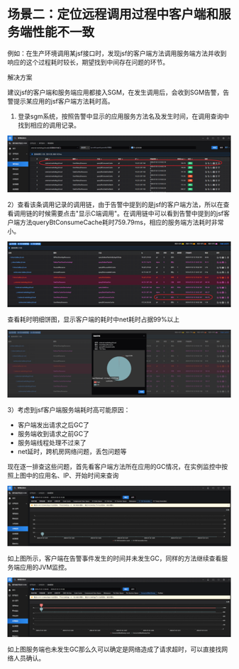 # 场景二：定位远程调用过程中客户端和服务端性能不一致

例如：在生产环境调用某jsf接口时，发现jsf的客户端方法调用服务端方法并收到响应的这个过程耗时较长，期望找到中间存在问题的环节。

解决方案

建议jsf的客户端和服务端应用都接入SGM，在发生调用后，会收到SGM告警，告警提示某应用的jsf客户端方法耗时高。

1. 登录sgm系统，按照告警中显示的应用服务方法名及发生时间，在调用查询中找到相应的调用记录。

![](../image/Best-Practices/Best-Practices2_1.png)

2）查看该条调用记录的调用链，由于告警中提到的是jsf的客户端方法，所以在查看调用链的时候需要点击"显示C端调用"。在调用链中可以看到告警中提到的jsf客户端方法queryBtConsumeCache耗时759.79ms，相应的服务端方法耗时非常小。

![](../image/Best-Practices/Best-Practices2_2.png)

查看耗时明细饼图，显示客户端的耗时中net耗时占据99%以上

![](../image/Best-Practices/Best-Practices2_3.png)

3）考虑到jsf客户端服务端耗时高可能原因：

- 客户端发出请求之后GC了
- 服务端收到请求之前GC了
- 服务端线程处理不过来了
- net延时，跨机房网络问题，丢包问题等

现在逐一排查这些问题，首先看客户端方法所在应用的GC情况，在实例监控中按照上图中的应用名、IP、开始时间来查询

![](../image/Best-Practices/Best-Practices2_4.png)

如上图所示，客户端在告警事件发生的时间并未发生GC，同样的方法继续查看服务端应用的JVM监控。

![](../image/Best-Practices/Best-Practices2_5.png)

如上图服务端也未发生GC那么久可以确定是网络造成了请求超时，可以直接找网络人员确认。

